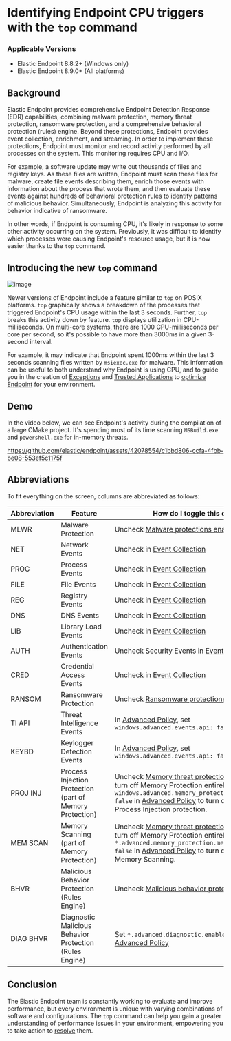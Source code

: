 # Identifying Endpoint CPU triggers with the `top` command

### Applicable Versions
- Elastic Endpoint 8.8.2+ (Windows only)
- Elastic Endpoint 8.9.0+ (All platforms)

## Background

Elastic Endpoint provides comprehensive Endpoint Detection Response (EDR) capabilities, combining malware protection, memory threat protection, ransomware protection, and a comprehensive behavioral protection (rules) engine.  Beyond these protections, Endpoint provides event collection, enrichment, and streaming.  In order to implement these protections, Endpoint must monitor and record activity performed by all processes on the system. This monitoring requires CPU and I/O.

For example, a software update may write out thousands of files and registry keys.  As these files are written, Endpoint must scan these files for malware, create file events describing them, enrich those events with information about the process that wrote them, and then evaluate these events against [hundreds](https://github.com/elastic/protections-artifacts/tree/main/behavior/rules) of behavioral protection rules to identify patterns of malicious behavior.  Simultaneously, Endpoint is analyzing this activity for behavior indicative of ransomware.

In other words, if Endpoint is consuming CPU, it's likely in response to some other activity occurring on the system.  Previously, it was difficult to identify which processes were causing Endpoint's resource usage, but it is now easier thanks to the `top` command.

## Introducing the new `top` command

![image](https://github.com/elastic/endpoint-dev/assets/42078554/f87aa385-b056-4891-80a3-6156f7f3566b)

Newer versions of Endpoint include a feature similar to `top` on POSIX platforms.  `top` graphically shows a breakdown of the processes that triggered Endpoint's CPU usage within the last 3 seconds.  Further, `top` breaks this activity down by feature.  `top` displays utilization in CPU-milliseconds.  On multi-core systems, there are 1000 CPU-milliseconds per core per second, so it's possible to have more than 3000ms in a given 3-second interval.

For example, it may indicate that Endpoint spent 1000ms within the last 3 seconds scanning files written by `msiexec.exe` for malware.  This information can be useful to both understand why Endpoint is using CPU, and to guide you in the creation of [Exceptions](https://www.elastic.co/guide/en/security/current/add-exceptions.html#endpoint-rule-exceptions) and [Trusted Applications](https://www.elastic.co/guide/en/security/current/trusted-apps-ov.html) to [optimize Endpoint](https://www.elastic.co/guide/en/security/current/endpoint-artifacts.html) for your environment.

## Demo
In the video below, we can see Endpoint's activity during the compilation of a large CMake project.  It's spending most of its time scanning `MSBuild.exe` and `powershell.exe` for in-memory threats.

https://github.com/elastic/endpoint/assets/42078554/c1bbd806-ccfa-4fbb-be08-553ef5c1175f

## Abbreviations

To fit everything on the screen, columns are abbreviated as follows:

| Abbreviation | Feature | How do I toggle this off? |
| - | - | - |
| MLWR | Malware Protection | Uncheck [Malware protections enabled](https://www.elastic.co/guide/en/security/8.9/configure-endpoint-integration-policy.html#malware-protection) |
| NET | Network Events | Uncheck in [Event Collection](https://www.elastic.co/guide/en/security/8.9/configure-endpoint-integration-policy.html#event-collection) |
| PROC | Process Events | Uncheck in [Event Collection](https://www.elastic.co/guide/en/security/8.9/configure-endpoint-integration-policy.html#event-collection)| 
| FILE | File Events | Uncheck in [Event Collection](https://www.elastic.co/guide/en/security/8.9/configure-endpoint-integration-policy.html#event-collection)| 
| REG | Registry Events | Uncheck in [Event Collection](https://www.elastic.co/guide/en/security/8.9/configure-endpoint-integration-policy.html#event-collection)| 
| DNS | DNS Events | Uncheck in [Event Collection](https://www.elastic.co/guide/en/security/8.9/configure-endpoint-integration-policy.html#event-collection)| 
| LIB | Library Load Events | Uncheck in [Event Collection](https://www.elastic.co/guide/en/security/8.9/configure-endpoint-integration-policy.html#event-collection)| 
| AUTH | Authentication Events | Uncheck Security Events in [Event Collection](https://www.elastic.co/guide/en/security/8.9/configure-endpoint-integration-policy.html#event-collection) |
| CRED | Credential Access Events | Uncheck in [Event Collection](https://www.elastic.co/guide/en/security/8.9/configure-endpoint-integration-policy.html#event-collection)|
| RANSOM | Ransomware Protection | Uncheck [Ransomware protections enabled](https://www.elastic.co/guide/en/security/8.9/configure-endpoint-integration-policy.html#ransomware-protection) |
| TI API | Threat Intelligence Events | In [Advanced Policy](https://www.elastic.co/guide/en/security/8.9/configure-endpoint-integration-policy.html#adv-policy-settings), set `windows.advanced.events.api: false` |
| KEYBD | Keylogger Detection Events | In [Advanced Policy](https://www.elastic.co/guide/en/security/8.9/configure-endpoint-integration-policy.html#adv-policy-settings), set `windows.advanced.events.api: false` |
| PROJ INJ | Process Injection Protection (part of Memory Protection) | Uncheck [Memory threat protections enabled](https://www.elastic.co/guide/en/security/8.9/configure-endpoint-integration-policy.html#memory-protection) to turn off Memory Protection entirely, or set `windows.advanced.memory_protection.shellcode: false` in [Advanced Policy](https://www.elastic.co/guide/en/security/8.9/configure-endpoint-integration-policy.html#adv-policy-settings) to turn off only Process Injection protection. |
| MEM SCAN | Memory Scanning (part of Memory Protection) | Uncheck [Memory threat protections enabled](https://www.elastic.co/guide/en/security/8.9/configure-endpoint-integration-policy.html#memory-protection) to turn off Memory Protection entirely, or set `*.advanced.memory_protection.memory_scan: false` in [Advanced Policy](https://www.elastic.co/guide/en/security/8.9/configure-endpoint-integration-policy.html#adv-policy-settings) to turn off only Memory Scanning. |
| BHVR | Malicious Behavior Protection (Rules Engine) | Uncheck [Malicious behavior protections enabled](https://www.elastic.co/guide/en/security/8.9/configure-endpoint-integration-policy.html#behavior-protection) |
| DIAG BHVR | Diagnostic Malicious Behavior Protection (Rules Engine) | Set `*.advanced.diagnostic.enabled: false` in [Advanced Policy](https://www.elastic.co/guide/en/security/8.9/configure-endpoint-integration-policy.html#adv-policy-settings) |


## Conclusion

The Elastic Endpoint team is constantly working to evaluate and improve performance, but every environment is unique with varying combinations of software and configurations.  The `top` command can help you gain a greater understanding of performance issues in your environment, empowering you to take action to [resolve](https://www.elastic.co/guide/en/security/current/endpoint-artifacts.html) them.
